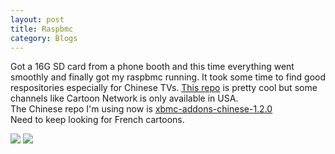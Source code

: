 ```yaml
---
layout: post 
title: Raspbmc
category: Blogs 
---
```

Got a 16G SD card from a phone booth and this time everything went smoothly and
finally got my raspbmc running. It took some time to find good respositories
especially for Chinese TVs. [This
repo](http://forum.kodi.tv/showthread.php?tid=188490) is pretty cool but some
channels like Cartoon Network is only available in USA.<br/>
The Chinese repo I'm using now is
[xbmc-addons-chinese-1.2.0](https://github.com/taxigps/xbmc-addons-chinese)<br/>
Need to keep looking for French cartoons.

![]({{site.url}}/photos/2014/2014-12-05-2.jpg)
![]({{site.url}}/photos/2014/2014-12-05-1.jpg)

